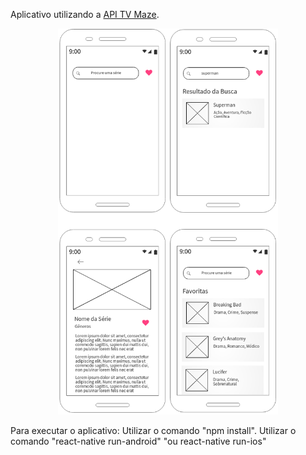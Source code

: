 Aplicativo utilizando a [API TV Maze](https://www.tvmaze.com/api).

<div align="center">
<img src="./imagens/telas.png" width="70%" title="Protótipo">
</div>

Para executar o aplicativo:
  Utilizar o comando "npm install".
  Utilizar o comando "react-native run-android" "ou react-native run-ios"